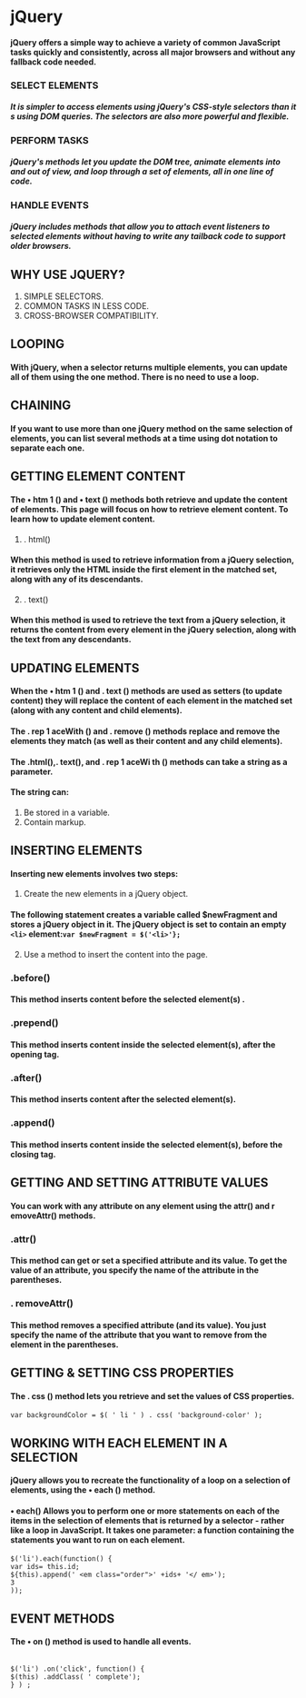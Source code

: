 #  jQuery

#### jQuery offers a simple way to achieve a variety of common JavaScript tasks quickly and consistently, across all major browsers and without any fallback code needed. 

### SELECT ELEMENTS
##### It is simpler to access elements using jQuery's CSS-style selectors than it s using DOM queries. The selectors are also more powerful and flexible. 
### PERFORM TASKS 
##### jQuery's methods let you update the DOM tree, animate elements into and out of view, and loop through a set of elements, all in one line of code. 
### HANDLE EVENTS 
##### jQuery includes methods that allow you to attach event listeners to selected elements without having to write any tailback code to support older browsers.

## WHY USE JQUERY? 
1. SIMPLE SELECTORS.
2. COMMON TASKS IN LESS CODE.
3. CROSS-BROWSER COMPATIBILITY.

## LOOPING 
#### With jQuery, when a selector returns multiple elements, you can update all of them using the one method. There is no need to use a loop. 
## CHAINING
#### If you want to use more than one jQuery method on the same selection of elements, you can list several methods at a time using dot notation to separate each one.

## GETTING ELEMENT CONTENT 
#### The • htm 1 () and • text () methods both retrieve and update the content of elements. This page will focus on how to retrieve element content. To learn how to update element content.
1. . html() 
#### When this method is used to retrieve information from a jQuery selection, it retrieves only the HTML inside the first element in the matched set, along with any of its descendants.

2. . text() 
#### When this method is used to retrieve the text from a jQuery selection, it returns the content from every element in the jQuery selection, along with the text from any descendants.

## UPDATING ELEMENTS 
#### When the • htm 1 () and . text () methods are used as setters (to update content) they will replace the content of each element in the matched set (along with any content and child elements). 
#### The . rep 1 aceWith () and . remove () methods replace and remove the elements they match (as well as their content and any child elements).

#### The .html(),. text(), and . rep 1 aceWi th () methods can take a string as a parameter. 
#### The string can: 
1.  Be stored in a variable.
2. Contain markup.

## INSERTING ELEMENTS
#### Inserting new elements involves two steps:
1. Create the new elements in a jQuery object.
#### The following statement creates a variable called $newFragment and stores a jQuery object in it. The jQuery object is set to contain an empty ```<li>``` element:```var $newFragment = $('<li>'}; ```
2. Use a method to insert the content into the page.
### .before() 
#### This method inserts content before the selected element(s) . 
### .prepend() 
#### This method inserts content inside the selected element(s), after the opening tag. 
### .after() 
#### This method inserts content after the selected element(s). 
### .append() 
#### This method inserts content inside the selected element(s), before the closing tag. 

## GETTING AND SETTING ATTRIBUTE VALUES 
#### You can work with any attribute on any element using the attr() and r emoveAttr() methods. 
### .attr() 
#### This method can get or set a specified attribute and its value. To get the value of an attribute, you specify the name of the attribute in the parentheses. 
### . removeAttr() 
#### This method removes a specified attribute (and its value). You just specify the name of the attribute that you want to remove from the element in the parentheses.

## GETTING & SETTING CSS PROPERTIES
#### The . css () method lets you retrieve and set the values of CSS properties. 
```
var backgroundColor = $( ' li ' ) . css( 'background-color' ); 
```
## WORKING WITH EACH ELEMENT IN A SELECTION
#### jQuery allows you to recreate the functionality of a loop on a selection of elements, using the • each () method. 
#### • each() Allows you to perform one or more statements on each of the items in the selection of elements that is returned by a selector - rather like a loop in JavaScript. It takes one parameter: a function containing the statements you want to run on each element. 
```
$('li').each(function() { 
var ids= this.id; 
${this).append(' <em class="order">' +ids+ '</ em>'); 
3 
)); 
``` 
## EVENT METHODS
#### The • on () method is used to handle all events. 
```

$('li') .on('click', function() {  
$(this) .addClass( ' complete'); 
} ) ; 
``` 
